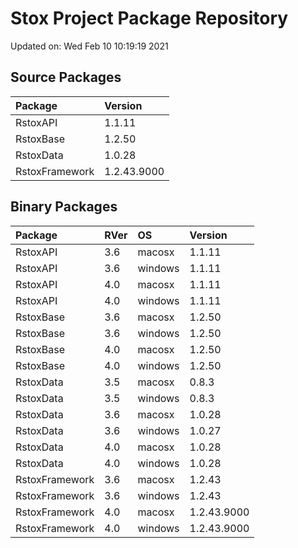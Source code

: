 # Stox Project Package Repository


Updated on: Wed Feb 10 10:19:19 2021
## Source Packages

|Package        |Version     |
|:--------------|:-----------|
|RstoxAPI       |1.1.11      |
|RstoxBase      |1.2.50      |
|RstoxData      |1.0.28      |
|RstoxFramework |1.2.43.9000 |

## Binary Packages

|Package        |RVer |OS      |Version     |
|:--------------|:----|:-------|:-----------|
|RstoxAPI       |3.6  |macosx  |1.1.11      |
|RstoxAPI       |3.6  |windows |1.1.11      |
|RstoxAPI       |4.0  |macosx  |1.1.11      |
|RstoxAPI       |4.0  |windows |1.1.11      |
|RstoxBase      |3.6  |macosx  |1.2.50      |
|RstoxBase      |3.6  |windows |1.2.50      |
|RstoxBase      |4.0  |macosx  |1.2.50      |
|RstoxBase      |4.0  |windows |1.2.50      |
|RstoxData      |3.5  |macosx  |0.8.3       |
|RstoxData      |3.5  |windows |0.8.3       |
|RstoxData      |3.6  |macosx  |1.0.28      |
|RstoxData      |3.6  |windows |1.0.27      |
|RstoxData      |4.0  |macosx  |1.0.28      |
|RstoxData      |4.0  |windows |1.0.28      |
|RstoxFramework |3.6  |macosx  |1.2.43      |
|RstoxFramework |3.6  |windows |1.2.43      |
|RstoxFramework |4.0  |macosx  |1.2.43.9000 |
|RstoxFramework |4.0  |windows |1.2.43.9000 |
